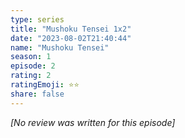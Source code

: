 ```yaml
---
type: series
title: "Mushoku Tensei 1x2"
date: "2023-08-02T21:40:44"
name: "Mushoku Tensei"
season: 1
episode: 2
rating: 2
ratingEmoji: ⭐️⭐️
share: false
---
```


*[No review was written for this episode]*
